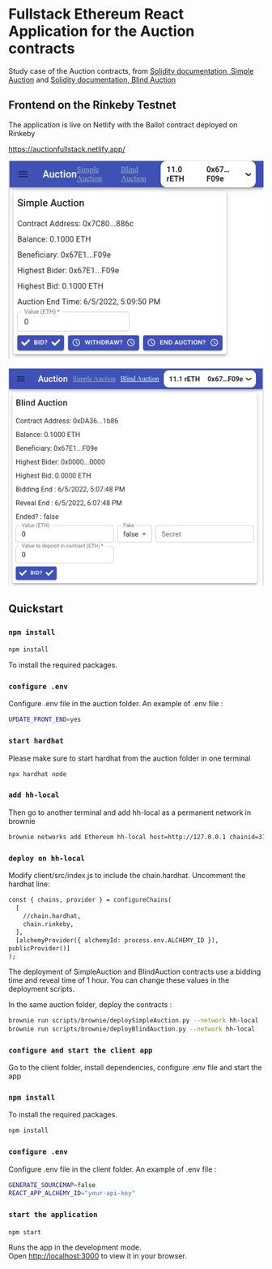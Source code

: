 # Fullstack Ethereum React Application for the Auction contracts

Study case of the Auction contracts, from [Solidity documentation, Simple Auction](https://docs.soliditylang.org/en/latest/solidity-by-example.html#simple-open-auction)
and
[Solidity documentation, Blind Auction](https://docs.soliditylang.org/en/latest/solidity-by-example.html#blind-auction)

## Frontend on the Rinkeby Testnet

The application is live on Netlify with the Ballot contract deployed on Rinkeby

https://auctionfullstack.netlify.app/

![Simple Auction webapp ](./simpleAuction_frontend.png)

![Blind Auction webapp ](./blindAuction_frontend.png)

## Quickstart

### `npm install`

```bash
npm install
```

To install the required packages.

### `configure .env`

Configure .env file in the auction folder.
An example of .env file :

```bash .env
UPDATE_FRONT_END=yes
```

### `start hardhat`

Please make sure to start hardhat from the auction folder in one terminal

```bash
npx hardhat node
```

### `add hh-local`

Then go to another terminal and add hh-local as a permanent network in brownie

```bash
brownie networks add Ethereum hh-local host=http://127.0.0.1 chainid=31337
```

### `deploy on hh-local`

Modify client/src/index.js to include the chain.hardhat. Uncomment the hardhat line:

```
const { chains, provider } = configureChains(
  [
    //chain.hardhat,
    chain.rinkeby,
  ],
  [alchemyProvider({ alchemyId: process.env.ALCHEMY_ID }), publicProvider()]
);
```

The deployment of SimpleAuction and BlindAuction contracts use a bidding time and reveal time of 1 hour.
You can change these values in the deployment scripts.

In the same auction folder, deploy the contracts :

```bash
brownie run scripts/brownie/deploySimpleAuction.py --network hh-local
brownie run scripts/brownie/deployBlindAuction.py --network hh-local
```

### `configure and start the client app`

Go to the client folder, install dependencies, configure .env file and start the app

### `npm install`

To install the required packages.

```bash
npm install
```

### `configure .env`

Configure .env file in the client folder.
An example of .env file :

```bash .env
GENERATE_SOURCEMAP=false
REACT_APP_ALCHEMY_ID="your-api-key"
```

### `start the application`

```bash
npm start
```

Runs the app in the development mode.\
Open [http://localhost:3000](http://localhost:3000) to view it in your browser.
